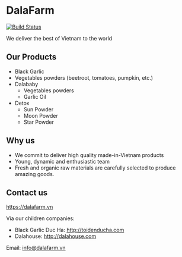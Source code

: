 # DalaFarm
[![Build Status](https://travis-ci.org/LeeU1911/dalafarm.svg?branch=master)](https://travis-ci.org/LeeU1911/dalafarm)

We deliver the best of Vietnam to the world

## Our Products
* Black Garlic
* Vegetables powders (beetroot, tomatoes, pumpkin, etc.)
* Dalababy
  * Vegetables powders
  * Garlic Oil
* Detox
  * Sun Powder
  * Moon Powder
  * Star Powder
  
## Why us
- We commit to deliver high quality made-in-Vietnam products
- Young, dynamic and enthusiastic team
- Fresh and organic raw materials are carefully selected to produce amazing goods.

## Contact us
https://dalafarm.vn

Via our children companies: 
* Black Garlic Duc Ha: http://toidenducha.com
* Dalahouse: http://dalahouse.com

Email: info@dalafarm.vn
